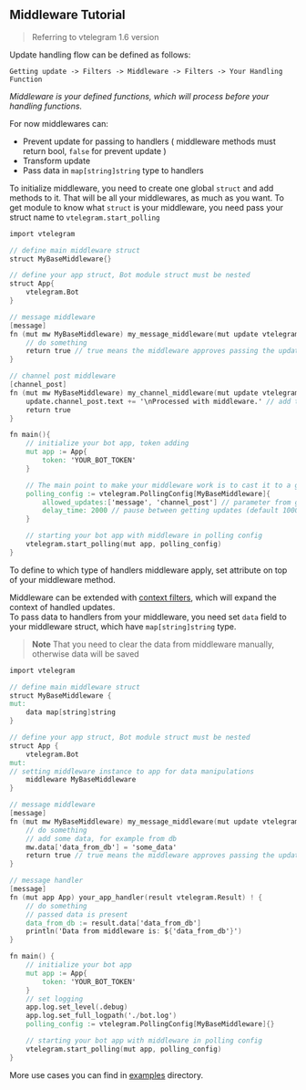 ## Middleware Tutorial

> Referring to vtelegram 1.6 version

Update handling flow can be defined as follows:

```
Getting update -> Filters -> Middleware -> Filters -> Your Handling Function
```

_Middleware is your defined functions, which will process before your handling functions._

For now middlewares can:

- Prevent update for passing to handlers ( middleware methods must return bool, `false` for prevent update )
- Transform update
- Pass data in `map[string]string` type to handlers

To initialize middleware, you need to create one global `struct` and add methods to it. That will be all your middlewares, as much as you want. To get module to know what `struct` is your middleware, you need pass your struct name to `vtelegram.start_polling`

```v
import vtelegram

// define main middleware struct
struct MyBaseMiddleware{}

// define your app struct, Bot module struct must be nested
struct App{
    vtelegram.Bot
}

// message middleware
[message]
fn (mut mw MyBaseMiddleware) my_message_middleware(mut update vtelegram.Update) bool {
    // do something
    return true // true means the middleware approves passing the update to handlers
}

// channel post middleware
[channel_post]
fn (mut mw MyBaseMiddleware) my_channel_middleware(mut update vtelegram.Update) bool {
    update.channel_post.text += '\nProcessed with middleware.' // add text to update, which will be passed to handlers
    return true
}

fn main(){
    // initialize your bot app, token adding
    mut app := App{
        token: 'YOUR_BOT_TOKEN'
    }

    // The main point to make your middleware work is to cast it to a generic type struct PollingConfig
    polling_config := vtelegram.PollingConfig[MyBaseMiddleware]{
        allowed_updates:['message', 'channel_post'] // parameter from getUpdate telegram method
        delay_time: 2000 // pause between getting updates (default 1000) in milliseconds
    }

    // starting your bot app with middleware in polling config
    vtelegram.start_polling(mut app, polling_config)
}
```

To define to which type of handlers middleware apply, set attribute on top of your middleware method.<br>

Middleware can be extended with [context filters](https://github.com/dnkdev/vtelegram/blob/master/tutorials/context_filters.md), which will expand the context of handled updates.<br>
To pass data to handlers from your middleware, you need set `data` field to your middleware struct, which have `map[string]string` type.

> **Note** That you need to clear the data from middleware manually, otherwise data will be saved

```v
import vtelegram

// define main middleware struct
struct MyBaseMiddleware {
mut:
	data map[string]string
}

// define your app struct, Bot module struct must be nested
struct App {
	vtelegram.Bot
mut:
// setting middleware instance to app for data manipulations
	middleware MyBaseMiddleware
}

// message middleware
[message]
fn (mut mw MyBaseMiddleware) my_message_middleware(mut update vtelegram.Update) bool {
	// do something
	// add some data, for example from db
	mw.data['data_from_db'] = 'some_data'
	return true // true means the middleware approves passing the update to handlers
}

// message handler
[message]
fn (mut app App) your_app_handler(result vtelegram.Result) ! {
	// do something
	// passed data is present
	data_from_db := result.data['data_from_db']
	println('Data from middleware is: ${'data_from_db'}')
}

fn main() {
	// initialize your bot app
	mut app := App{
		token: 'YOUR_BOT_TOKEN'
	}
	// set logging
	app.log.set_level(.debug)
	app.log.set_full_logpath('./bot.log')
	polling_config := vtelegram.PollingConfig[MyBaseMiddleware]{}

	// starting your bot app with middleware in polling config
	vtelegram.start_polling(mut app, polling_config)
}

```

More use cases you can find in [examples](https://github.com/dnkdev/vtelegram/tree/master/examples) directory.
